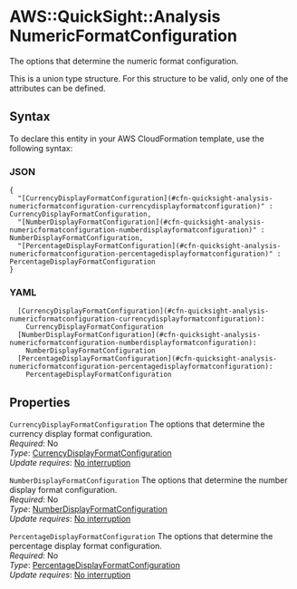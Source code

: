 # AWS::QuickSight::Analysis NumericFormatConfiguration<a name="aws-properties-quicksight-analysis-numericformatconfiguration"></a>

The options that determine the numeric format configuration\.

This is a union type structure\. For this structure to be valid, only one of the attributes can be defined\.

## Syntax<a name="aws-properties-quicksight-analysis-numericformatconfiguration-syntax"></a>

To declare this entity in your AWS CloudFormation template, use the following syntax:

### JSON<a name="aws-properties-quicksight-analysis-numericformatconfiguration-syntax.json"></a>

```
{
  "[CurrencyDisplayFormatConfiguration](#cfn-quicksight-analysis-numericformatconfiguration-currencydisplayformatconfiguration)" : CurrencyDisplayFormatConfiguration,
  "[NumberDisplayFormatConfiguration](#cfn-quicksight-analysis-numericformatconfiguration-numberdisplayformatconfiguration)" : NumberDisplayFormatConfiguration,
  "[PercentageDisplayFormatConfiguration](#cfn-quicksight-analysis-numericformatconfiguration-percentagedisplayformatconfiguration)" : PercentageDisplayFormatConfiguration
}
```

### YAML<a name="aws-properties-quicksight-analysis-numericformatconfiguration-syntax.yaml"></a>

```
  [CurrencyDisplayFormatConfiguration](#cfn-quicksight-analysis-numericformatconfiguration-currencydisplayformatconfiguration): 
    CurrencyDisplayFormatConfiguration
  [NumberDisplayFormatConfiguration](#cfn-quicksight-analysis-numericformatconfiguration-numberdisplayformatconfiguration): 
    NumberDisplayFormatConfiguration
  [PercentageDisplayFormatConfiguration](#cfn-quicksight-analysis-numericformatconfiguration-percentagedisplayformatconfiguration): 
    PercentageDisplayFormatConfiguration
```

## Properties<a name="aws-properties-quicksight-analysis-numericformatconfiguration-properties"></a>

`CurrencyDisplayFormatConfiguration`  <a name="cfn-quicksight-analysis-numericformatconfiguration-currencydisplayformatconfiguration"></a>
The options that determine the currency display format configuration\.  
*Required*: No  
*Type*: [CurrencyDisplayFormatConfiguration](aws-properties-quicksight-analysis-currencydisplayformatconfiguration.md)  
*Update requires*: [No interruption](https://docs.aws.amazon.com/AWSCloudFormation/latest/UserGuide/using-cfn-updating-stacks-update-behaviors.html#update-no-interrupt)

`NumberDisplayFormatConfiguration`  <a name="cfn-quicksight-analysis-numericformatconfiguration-numberdisplayformatconfiguration"></a>
The options that determine the number display format configuration\.  
*Required*: No  
*Type*: [NumberDisplayFormatConfiguration](aws-properties-quicksight-analysis-numberdisplayformatconfiguration.md)  
*Update requires*: [No interruption](https://docs.aws.amazon.com/AWSCloudFormation/latest/UserGuide/using-cfn-updating-stacks-update-behaviors.html#update-no-interrupt)

`PercentageDisplayFormatConfiguration`  <a name="cfn-quicksight-analysis-numericformatconfiguration-percentagedisplayformatconfiguration"></a>
The options that determine the percentage display format configuration\.  
*Required*: No  
*Type*: [PercentageDisplayFormatConfiguration](aws-properties-quicksight-analysis-percentagedisplayformatconfiguration.md)  
*Update requires*: [No interruption](https://docs.aws.amazon.com/AWSCloudFormation/latest/UserGuide/using-cfn-updating-stacks-update-behaviors.html#update-no-interrupt)